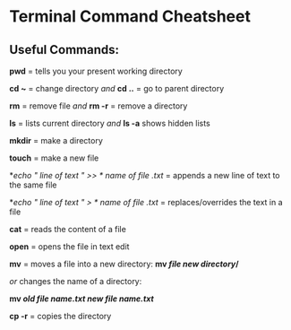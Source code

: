 # Terminal Command Cheatsheet

## Useful Commands:

**pwd** = tells you your present working directory

**cd ~** = change directory *and* **cd ..** = go to parent directory

**rm** = remove file
*and* **rm -r** = remove a directory

**ls** = lists current directory *and* **ls -a** shows hidden lists

**mkdir** = make a directory

**touch** = make a new file 

***echo "* line of text *" >> * name of file *.txt*** = appends a new line of text to the same file

***echo "* line of text *" > * name of file *.txt*** = replaces/overrides the text in a file

**cat** = reads the content of a file

**open** = opens the file in text edit

**mv** = moves a file into a new directory:
**mv *file* *new directory*/**

 *or* changes the name of a directory:

**mv *old file name.txt* *new file name.txt***

**cp -r** = copies the directory







